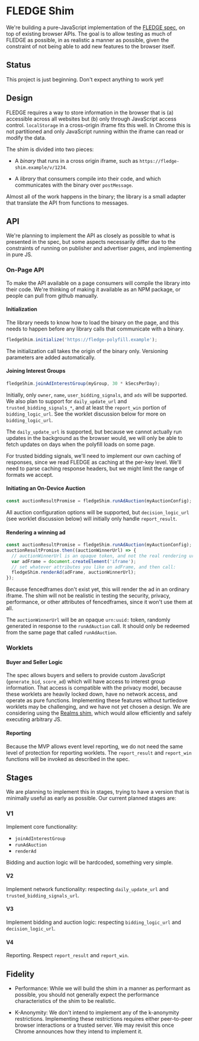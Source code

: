 # FLEDGE Shim

We're building a pure-JavaScript implementation of the [FLEDGE
spec](https://github.com/WICG/turtledove/blob/master/FLEDGE.md), on top of
existing browser APIs. The goal is to allow testing as much of FLEDGE as
possible, in as realistic a manner as possible, given the constraint of not
being able to add new features to the browser itself.

## Status

This project is just beginning.  Don't expect anything to work yet!

## Design

FLEDGE requires a way to store information in the browser that is (a) accessible
across all websites but (b) only through JavaScript access control.
`localStorage` in a cross-origin iframe fits this well. In Chrome this is not
partitioned and only JavaScript running within the iframe can read or modify the
data.

The shim is divided into two pieces:

* A *binary* that runs in a cross origin iframe, such as
  `https://fledge-shim.example/v/1234`.

* A *library* that consumers compile into their code, and which communicates
  with the binary over `postMessage`.

Almost all of the work happens in the binary; the library is a small adapter
that translate the API from functions to messages.

## API

We're planning to implement the API as closely as possible to what is presented
in the spec, but some aspects necessarily differ due to the constraints of
running on publisher and advertiser pages, and implementing in pure JS.

### On-Page API

To make the API available on a page consumers will compile the library into
their code.  We're thinking of making it available as an NPM package, or people
can pull from github manually.

#### Initialization

The library needs to know how to load the binary on the page, and this needs to
happen before any library calls that communicate with a binary.

```javascript
fledgeShim.initialize('https://fledge-polyfill.example');
```

The initialization call takes the origin of the binary only. Versioning
parameters are added automatically.

#### Joining Interest Groups

```javascript
fledgeShim.joinAdInterestGroup(myGroup, 30 * kSecsPerDay);
```

Initially, only `owner`, `name`, `user_bidding_signals`, and `ads` will be
supported.  We also plan to support for `daily_update_url` and
`trusted_bidding_signals_*`, and at least the `report_win` portion of
`bidding_logic_url`.  See the worklet discussion below for more on
`bidding_logic_url`.

The `daily_update_url` is supported, but because we cannot actually run updates
in the background as the browser would, we will only be able to fetch updates on
days when the polyfill loads on some page.

For trusted bidding signals, we'll need to implement our own caching of
responses, since we read FLEDGE as caching at the per-key level.  We'll need to
parse caching response headers, but we might limit the range of formats we
accept.

#### Initiating an On-Device Auction

```javascript
const auctionResultPromise = fledgeShim.runAdAuction(myAuctionConfig);
```

All auction configuration options will be supported, but `decision_logic_url`
(see worklet discussion below) will initially only handle `report_result`.

#### Rendering a winning ad

```javascript
const auctionResultPromise = fledgeShim.runAdAuction(myAuctionConfig);
auctionResultPromise.then((auctionWinnerUrl) => {
  // auctionWinnerUrl is an opaque token, and not the real rendering url
  var adFrame = document.createElement('iframe');
  // set whatever attributes you like on adFrame, and then call:
  fledgeShim.renderAd(adFrame, auctionWinnerUrl);
});
```

Because fencedframes don't exist yet, this will render the ad in an
ordinary iframe.  The shim will not be realistic in testing the
security, privacy, performance, or other attributes of fencedframes,
since it won't use them at all.

The `auctionWinnerUrl` will be an opaque `urn:uuid:` token, randomly generated
in response to the `runAdAuction` call.  It should only be redeemed from the
same page that called `runAdAuction`.

### Worklets

#### Buyer and Seller Logic

The spec allows buyers and sellers to provide custom JavaScript (`generate_bid`,
`score_ad`) which will have access to interest group information. That access is
compatible with the privacy model, because these worklets are heavily locked
down, have no network access, and operate as pure functions.  Implementing these
features without turtledove worklets may be challenging, and we have not yet
chosen a design.  We are considering using the [Realms
shim](https://github.com/Agoric/realms-shim), which would allow efficiently and
safely executing arbitrary JS.

#### Reporting

Because the MVP allows event level reporting, we do not need the same level of
protection for reporting worklets.  The `report_result` and `report_win`
functions will be invoked as described in the spec.

## Stages

We are planning to implement this in stages, trying to have a version that is
minimally useful as early as possible. Our current planned stages are:

### V1

Implement core functionality:

* `joinAdInterestGroup`
* `runAdAuction`
* `renderAd`

Bidding and auction logic will be hardcoded, something very simple.

#### V2

Implement network functionality: respecting `daily_update_url` and
`trusted_bidding_signals_url`.

#### V3

Implement bidding and auction logic: respecting `bidding_logic_url` and
`decision_logic_url`.

#### V4

Reporting.  Respect `report_result` and `report_win`.

## Fidelity

* Performance: While we will build the shim in a manner as performant as
possible, you should not generally expect the performance characteristics of the
shim to be realistic.

* K-Anonymity: We don't intend to implement any of the k-anonymity restrictions.
Implementing these restrictions requires either peer-to-peer browser
interactions or a trusted server.  We may revisit this once Chrome announces how
they intend to implement it.
